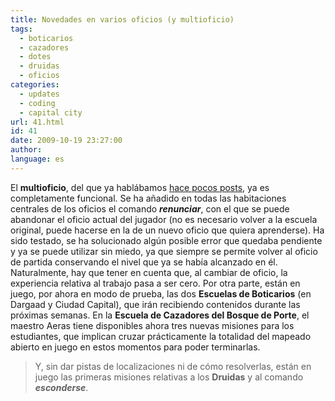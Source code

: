```yaml
---
title: Novedades en varios oficios (y multioficio)
tags:
  - boticarios
  - cazadores
  - dotes
  - druidas
  - oficios
categories:
  - updates
  - coding
  - capital city
url: 41.html
id: 41
date: 2009-10-19 23:27:00
author:
language: es
---
```


El **multioficio**, del que ya hablábamos [hace pocos posts](http://www.ciudadcapital.net/archivo/multigremio-y-multioficio/), ya es completamente funcional. Se ha añadido en todas las habitaciones centrales de los oficios el comando _**renunciar**_, con el que se puede abandonar el oficio actual del jugador (no es necesario volver a la escuela original, puede hacerse en la de un nuevo oficio que quiera aprenderse). Ha sido testado, se ha solucionado algún posible error que quedaba pendiente y ya se puede utilizar sin miedo, ya que siempre se permite volver al oficio de partida conservando el nivel que ya se había alcanzado en él. Naturalmente, hay que tener en cuenta que, al cambiar de oficio, la experiencia relativa al trabajo pasa a ser cero. Por otra parte, están en juego, por ahora en modo de prueba, las dos **Escuelas de Boticarios** (en Dargaad y Ciudad Capital), que irán recibiendo contenidos durante las próximas semanas. En la **Escuela de Cazadores del Bosque de Porte**, el maestro Aeras tiene disponibles ahora tres nuevas misiones para los estudiantes, que implican cruzar prácticamente la totalidad del mapeado abierto en juego en estos momentos para poder terminarlas.

> Y, sin dar pistas de localizaciones ni de cómo resolverlas, están en juego las primeras misiones relativas a los **Druidas** y al comando _**esconderse**_.
